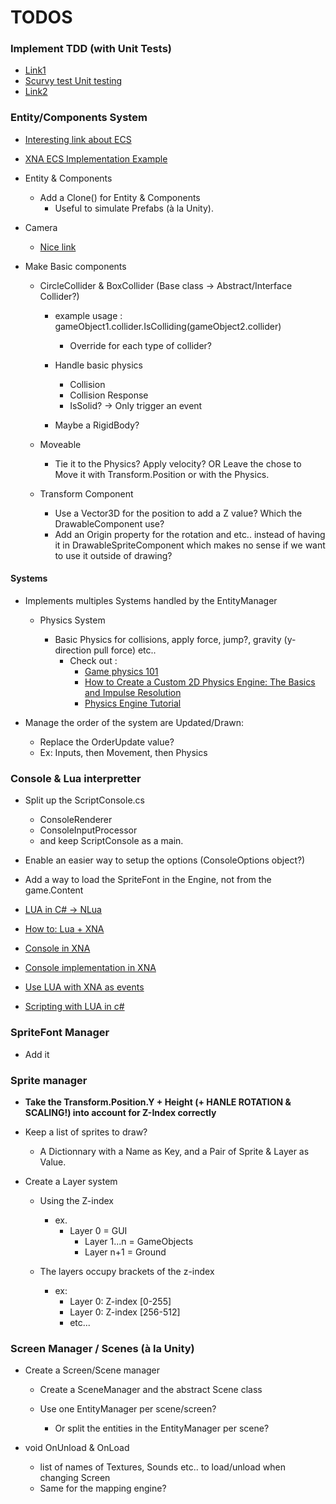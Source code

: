 ﻿
# TODOS

### Implement TDD (with Unit Tests)
- [Link1](http://stackoverflow.com/questions/32835/xna-unit-testing)
- [Scurvy test Unit testing](http://scurvytest.codeplex.com/)
- [Link2](http://stackoverflow.com/questions/14087/automated-testing-a-game#14136)

###  Entity/Components System

- [Interesting link about ECS](http://gameprogrammingpatterns.com/component.html)

- [XNA ECS Implementation Example](https://xnaentitycomponents.codeplex.com/)	

- Entity & Components
	- Add a Clone() for Entity & Components
		- Useful to simulate Prefabs (à la Unity).

- Camera
	- [Nice link](http://gamedev.stackexchange.com/questions/59301/xna-2d-camera-scrolling-why-use-matrix-transform)

- Make Basic components

	- CircleCollider &  BoxCollider (Base class -> Abstract/Interface Collider?)

		- example usage : gameObject1.collider.IsColliding(gameObject2.collider)	
			- Override for each type of collider?

		- Handle basic physics
			- Collision
			- Collision Response
			- IsSolid? -> Only trigger an event

		- Maybe a RigidBody?

	- Moveable 
		- Tie it to the Physics? Apply velocity? OR Leave the chose to Move it with Transform.Position or with the Physics.

	- Transform Component
		- Use a Vector3D for the position to add a Z value? Which the DrawableComponent use?
		- Add an Origin property for the rotation and etc.. instead of having it in DrawableSpriteComponent which makes no sense if we want to use it outside of drawing?
	
#### Systems

- Implements multiples Systems handled by the EntityManager
	- Physics System 	
		
		- Basic Physics for collisions, apply force, jump?, gravity (y-direction pull force) etc..
			- Check out :
				- [Game physics 101](http://www.rodedev.com/tutorials/gamephysics/) 	
				- [How to Create a Custom 2D Physics Engine: The Basics and Impulse  Resolution](http://gamedevelopment.tutsplus.com/tutorials/how-to-create-a-custom-2d-physics-engine-the-basics-and-impulse-resolution--gamedev-6331 )
				- [Physics Engine Tutorial](http://physics.gac.edu/~miller/jterm_2013/physics_engine_tutorial.html)
				
- Manage the order of the system are Updated/Drawn: 
	- Replace the OrderUpdate value?
	- Ex: Inputs, then Movement, then Physics


### Console & Lua interpretter

- Split up the ScriptConsole.cs
	- ConsoleRenderer
	- ConsoleInputProcessor
	- and keep ScriptConsole as a main.
	
- Enable an easier way to setup the options (ConsoleOptions object?)

- Add a way to load the SpriteFont in the Engine, not from the game.Content

- [LUA in C# -> NLua](https://github.com/NLua/NLua)
- [How to: Lua + XNA](http://xnacoding.blogspot.ca/2010/07/how-to-lua-xna.html)		
- [Console in XNA](http://gamedev.stackexchange.com/questions/45107/input-output-console-window-in-xna)
- [Console implementation in XNA](https://code.google.com/r/jameswalkoski-xnagameconsole-xna4/source/browse)
- [Use LUA with XNA as events](http://www.gamedev.net/topic/612571-using-lua-with-xna-as-events/)
- [Scripting with LUA in c#](http://www.godpatterns.com/2006/05/scripting-with-lua-in-c.html)

### SpriteFont Manager

- Add it

### Sprite manager

- <b>Take the Transform.Position.Y + Height (+ HANLE ROTATION & SCALING!) into account for Z-Index correctly</b>

- Keep a list of sprites to draw?
	- A Dictionnary with a Name as Key, and a Pair of Sprite & Layer as Value.

- Create a Layer system

	- Using the Z-index
		- ex. 
			- Layer 0 = GUI 
				- Layer 1...n = GameObjects 
				- Layer n+1 = Ground

	- The layers occupy brackets of the z-index
		- ex: 
			- Layer 0: Z-index [0-255]
			- Layer 0: Z-index [256-512]
			- etc...

### Screen Manager / Scenes (à la Unity)

- Create a Screen/Scene manager
	- Create a SceneManager and the abstract Scene class

	- Use one EntityManager per scene/screen?
		- Or split the entities in the EntityManager per scene?

- void OnUnload & OnLoad
	- list of names of Textures, Sounds etc.. to load/unload when changing Screen
	- Same for the mapping engine?
